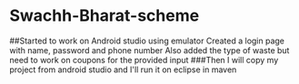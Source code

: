 # Swachh-Bharat-scheme
##Started to work on Android studio using emulator 
Created a login page with name, password and phone number 
Also added the type of waste but need to work on coupons for the provided input 
###Then  I will copy my project from android studio and I'll run it on eclipse in maven 
